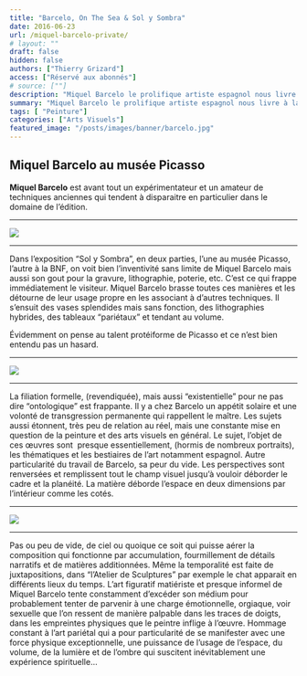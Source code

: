 ```yaml
---
title: "Barcelo, On The Sea & Sol y Sombra"
date: 2016-06-23
url: /miquel-barcelo-private/
# layout: ""
draft: false
hidden: false
authors: ["Thierry Grizard"]
access: ["Réservé aux abonnés"]
# source: [""]
description: "Miquel Barcelo le prolifique artiste espagnol nous livre à la BNF et au musée Picasso un panorama très significatif de son œuvre pourtant protéiforme"
summary: "Miquel Barcelo le prolifique artiste espagnol nous livre à la BNF et au musée Picasso un panorama très significatif de son œuvre pourtant protéiforme"
tags: [ "Peinture"]
categories: ["Arts Visuels"]
featured_image: "/posts/images/banner/barcelo.jpg"
---
```

## Miquel Barcelo au musée Picasso

**Miquel Barcelo** est avant tout un expérimentateur et un amateur de techniques anciennes qui tendent à disparaitre en particulier dans le domaine de l’édition.

---

![](/posts/images/barcelo/barcelo-miquel-barcelo-sol-y-sombra-spain-painting-solo-show-picasso-musuem-2016.403-1024x512.jpg)

---

Dans l’exposition “Sol y Sombra”, en deux parties, l’une au musée Picasso, l’autre à la BNF, on voit bien l’inventivité sans limite de Miquel Barcelo mais aussi son gout pour la gravure, lithographie, poterie, etc. C’est ce qui frappe immédiatement le visiteur. Miquel Barcelo brasse toutes ces manières et les détourne de leur usage propre en les associant à d’autres techniques. Il s’ensuit des vases splendides mais sans fonction, des lithographies hybrides, des tableaux “pariétaux” et tendant au volume.

Évidemment on pense au talent protéiforme de Picasso et ce n’est bien entendu pas un hasard.

---

![](/posts/images/barcelo/barcelo-miquel-barcelo-sol-y-sombra-spain-painting-solo-show-picasso-musuem-2016.369.jpg)

---

La filiation formelle, (revendiquée), mais aussi “existentielle” pour ne pas dire “ontologique” est frappante. Il y a chez Barcelo un appétit solaire et une volonté de transgression permanente qui rappellent le maître. Les sujets aussi étonnent, très peu de relation au réel, mais une constante mise en question de la peinture et des arts visuels en général. Le sujet, l’objet de ces œuvres sont  presque essentiellement, (hormis de nombreux portraits), les thématiques et les bestiaires de l’art notamment espagnol. Autre particularité du travail de Barcelo, sa peur du vide. Les perspectives sont renversées et remplissent tout le champ visuel jusqu’à vouloir déborder le cadre et la planéité. La matière déborde l’espace en deux dimensions par l’intérieur comme les cotés.

---

![](/posts/images/barcelo/barcelo-miquel-barcelo-sol-y-sombra-spain-painting-solo-show-picasso-musuem-2016.398-1024x683.jpg)

---

Pas ou peu de vide, de ciel ou quoique ce soit qui puisse aérer la composition qui fonctionne par accumulation, fourmillement de détails narratifs et de matières additionnées. Même la temporalité est faite de juxtapositions, dans “l’Atelier de Sculptures” par exemple le chat apparait en différents lieux du temps. L’art figuratif matiériste et presque informel de Miquel Barcelo tente constamment d’excéder son médium pour probablement tenter de parvenir à une charge émotionnelle, orgiaque, voir sexuelle que l’on ressent de manière palpable dans les traces de doigts, dans les empreintes physiques que le peintre inflige à l’œuvre. Hommage constant à l’art pariétal qui a pour particularité de se manifester avec une force physique exceptionnelle, une puissance de l’usage de l’espace, du volume, de la lumière et de l’ombre qui suscitent inévitablement une expérience spirituelle...